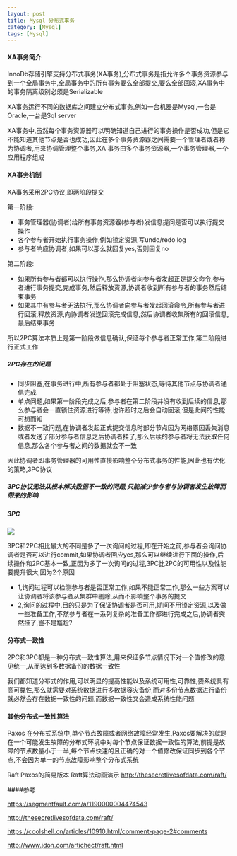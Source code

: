 ```yaml
---
layout: post
title: Mysql 分布式事务
category: [Mysql]
tags: [Mysql]
---
```


#### XA事务简介

InnoDb存储引擎支持分布式事务(XA事务),分布式事务是指允许多个事务资源参与到一个全局事务中,全局事务中的所有事务要么全部提交,要么全部回滚,XA事务中的事务隔离级别必须是Serializable

XA事务运行不同的数据库之间建立分布式事务,例如一台机器是Mysql,一台是Oracle,一台是Sql server

XA事务中,虽然每个事务资源器可以明确知道自己进行的事务操作是否成功,但是它不能知道其他节点是否也成功,因此在多个事务资源器之间需要一个管理者或者称为协调者,用来协调管理整个事务,XA 事务由多个事务资源器,一个事务管理器,一个应用程序组成


#### XA事务机制

XA事务采用2PC协议,即两阶段提交

第一阶段: 

* 事务管理器(协调者)给所有事务资源器(参与者)发信息提问是否可以执行提交操作
* 各个参与者开始执行事务操作,例如锁定资源,写undo/redo log
* 参与者响应协调者,如果可以那么就回复yes,否则回复no

第二阶段:

* 如果所有参与者都可以执行操作,那么协调者向参与者发起正是提交命令,参与者进行事务提交,完成事务,然后释放资源,协调者收到所有参与者的事务然后结束事务
* 如果其中有参与者无法执行,那么协调者向参与者发起回滚命令,所有参与者进行回滚,释放资源,向协调者发送回滚完成信息,然后协调者收集所有的回滚信息,最后结束事务

所以2PC算法本质上是第一阶段做信息确认,保证每个参与者正常工作,第二阶段进行正式工作

##### 2PC存在的问题

* 同步阻塞,在事务进行中,所有参与者都处于阻塞状态,等待其他节点与协调者通信完成
* 单点问题,如果第一阶段完成之后,参与者在第二阶段并没有收到后续的信息,那么参与者会一直锁住资源进行等待,也许超时之后会自动回滚,但是此间的性能可想而知
* 数据不一致问题,在协调者发起正式提交信息时部分节点因为网络原因丢失消息或者发送了部分参与者信息之后协调者挂了,那么后续的参与者将无法获取任何信息,那么各个参与者之间的数据就会不一致

因此协调者即事务管理器的可用性直接影响整个分布式事务的性能,因此也有优化的策略,3PC协议

##### 3PC协议无法从根本解决数据不一致的问题,只能减少参与者与协调者发生故障而带来的影响

##### 3PC

![](http://pic.woowen.com/Three-phase_commit_diagram.png)

3PC和2PC相比最大的不同是多了一次询问的过程,即在开始之前,参与者会询问协调者是否可以进行commit,如果协调者回应yes,那么可以继续进行下面的操作,后续操作和2PC基本一致,正因为多了一次询问的过程,3PC比2PC的可用性以及性能要提升很大,因为2个原因

* 1,询问过程可以检测参与者是否正常工作,如果不能正常工作,那么一些方案可以让协调者将该参与者从集群中剔除,从而不影响整个事务的提交
* 2,询问的过程中,目的只是为了保证协调者是否可用,期间不用锁定资源,以及做一些准备工作,不然参与者在一系列复杂的准备工作都进行完成之后,协调者突然挂了,岂不是尴尬? 

#### 分布式一致性

2PC和3PC都是一种分布式一致性算法,用来保证多节点情况下对一个值修改的意见统一,从而达到多数据备份的数据一致性

我们都知道分布式的作用,可以明显的提高性能以及系统可用性,可靠性,要系统具有高可靠性,那么就需要对系统数据进行多数据容灾备份,而对多份节点数据进行备份就必然会存在数据一致性的问题,而数据一致性又会造成系统性能问题

#### 其他分布式一致性算法

Paxos
在分布式系统中,单个节点故障或者网络故障经常发生,Paxos要解决的就是在一个可能发生故障的分布式环境中对每个节点保证数据一致性的算法,前提是故障的节点数量小于一半,每个节点快速的且正确的对一个值修改保证同步到各个节点,不会因为单一的节点故障影响整个分布式系统

Raft
Paxos的简易版本
Raft算法动画演示 <http://thesecretlivesofdata.com/raft/>

####参考

<https://segmentfault.com/a/1190000004474543>

<http://thesecretlivesofdata.com/raft/>

<https://coolshell.cn/articles/10910.html/comment-page-2#comments>

<http://www.jdon.com/artichect/raft.html>





